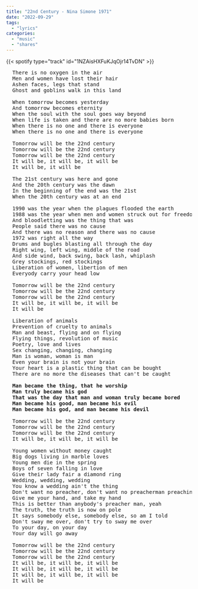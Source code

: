 ```yaml
---
title: "22nd Century - Nina Simone 1971"
date: "2022-09-29"
tags:
  - "lyrics"
categories:
  - "music"
  - "shares"
---
```


{{< spotify type="track" id="1NZAisHXFuKJqOjr14TvDN" >}}

<pre>
  There is no oxygen in the air
  Men and women have lost their hair
  Ashen faces, legs that stand
  Ghost and goblins walk in this land

  When tomorrow becomes yesterday
  And tomorrow becomes eternity
  When the soul with the soul goes way beyond
  When life is taken and there are no more babies born
  When there is no one and there is everyone
  When there is no one and there is everyone

  Tomorrow will be the 22nd century
  Tomorrow will be the 22nd century
  Tomorrow will be the 22nd century
  It will be, it will be, it will be
  It will be, it will be

  The 21st century was here and gone
  And the 20th century was the dawn
  In the beginning of the end was the 21st
  When the 20th century was at an end

  1990 was the year when the plagues flooded the earth
  1988 was the year when men and women struck out for freedom
  And bloodletting was the thing that was
  People said there was no cause
  And there was no reason and there was no cause
  1972 was right all the way
  Drums and bugles blasting all through the day
  Right wing, left wing, middle of the road
  And side wind, back swing, back lash, whiplash
  Grey stockings, red stockings
  Liberation of women, libertion of men
  Everyody carry your head low

  Tomorrow will be the 22nd century
  Tomorrow will be the 22nd century
  Tomorrow will be the 22nd century
  It will be, it will be, it will be
  It will be

  Liberation of animals
  Prevention of cruelty to animals
  Man and beast, flying and on flying
  Flying things, revolution of music
  Poetry, love and lives
  Sex changing, changing, changing
  Man is woman, woman is man
  Even your brain is not your brain
  Your heart is a plastic thing that can be bought
  There are no more the diseases that can't be caught
<strong>
  Man became the thing, that he worship
  Man truly became his god
  That was the day that man and woman truly became bored
  Man became his good, man became his evil
  Man became his god, and man became his devil
</strong>
  Tomorrow will be the 22nd century
  Tomorrow will be the 22nd century
  Tomorrow will be the 22nd century
  It will be, it will be, it will be

  Young women without money caught
  Big dogs living in marble loves
  Young men die in the spring
  Boys of seven falling in love
  Give their lady fair a diamond ring
  Wedding, wedding, wedding
  You know a wedding ain't the thing
  Don't want no preacher, don't want no preacherman preaching
  Give me your hand, and take my hand
  This is better than anybody's preacher man, yeah
  The truth, the truth is now on pole
  It says somebody else, somebody else, so am I told
  Don't sway me over, don't try to sway me over
  To your day, on your day
  Your day will go away

  Tomorrow will be the 22nd century
  Tomorrow will be the 22nd century
  Tomorrow will be the 22nd century
  It will be, it will be, it will be
  It will be, it will be, it will be
  It will be, it will be, it will be
  It will be
</pre>
